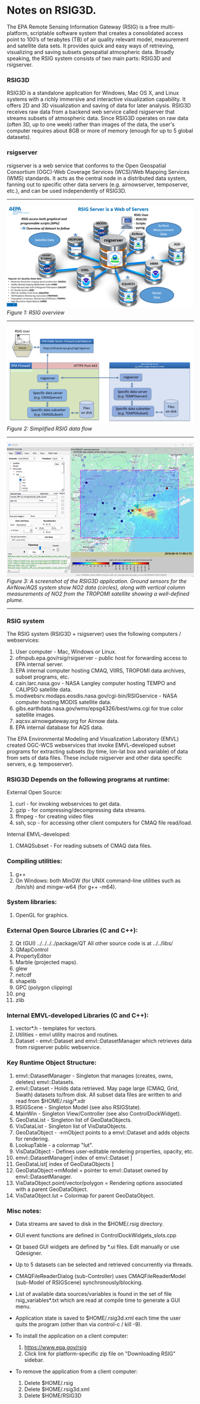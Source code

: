 # Notes on RSIG3D.

The EPA Remote Sensing Information Gateway (RSIG) is a free multi-platform, scriptable software system that creates a consolidated access point to 100’s of terabytes (TB) of air quality relevant model, measurement and satellite data sets. It provides quick and easy ways of retrieving, visualizing and saving subsets geospatial atmospheric data. Broadly speaking, the RSIG system consists of two main parts: RSIG3D and rsigserver.

### RSIG3D
RSIG3D is a standalone application for Windows, Mac OS X, and Linux systems with a richly immersive and interactive visualization capability. It offers 2D and 3D visualization and saving of data for later analysis. RSIG3D receives raw data from a backend web service called rsigserver that streams subsets of atmospheric data. Since RSIG3D operates on raw data (often 3D, up to one week) rather than images of the data, the user's computer requires about 8GB or more of memory (enough for up to 5 global datasets).

### rsigserver
rsigserver is a web service that conforms to the Open Geospatial Consortium (OGC)-Web Coverage Services (WCS)/Web Mapping Services (WMS) standards. It acts as the central node in a distributed data system, fanning out to specific other data servers (e.g. airnowserver, temposerver, etc.), and can be used independently of RSIG3D.

---
 ![](markdown_assets/rsig_overview.png "Figure 1") 
 *Figure 1: RSIG overview*

---
![](markdown_assets/rsig_dataflow_simple.png "Figure 2")
*Figure 2: Simplified RSIG data flow*

---
![](markdown_assets/rsig3d.png "Figure 3")
*Figure 3: A screenshot of the RSIG3D application. Ground sensors for the AirNow/AQS system show NO2 data (circles), along with vertical column measurements of NO2 from the TROPOMI satellite showing a well-defined plume.*

---

### RSIG system
The RSIG system (RSIG3D + rsigserver) uses the following computers / webservices:
  1. User computer - Mac, Windows or Linux.
  2. ofmpub.epa.gov/rsig/rsigserver - public host for forwarding access to EPA internal server.
  3. EPA internal computer hosting CMAQ, VIIRS, TROPOMI data archives, subset programs, etc.
  4. cain.larc.nasa.gov - NASA Langley computer hosting TEMPO and CALIPSO satellite data.
  5. modwebsrv.modaps.eosdis.nasa.gov/cgi-bin/RSIGservice - NASA computer hosting MODIS satellite data.
  6. gibs.earthdata.nasa.gov/wms/epsg4326/best/wms.cgi for true color satellite images.
  7. aqcsv.airnowgateway.org for Airnow data.
  8. EPA internal database for AQS data.
  
The EPA Environmental Modeling and Visualization Laboratory (EMVL) created OGC-WCS webservices that invoke EMVL-developed subset programs for extracting subsets (by time, lon-lat box and variable) of data from sets of data files. These include rsigserver and other data specific servers, e.g. temposerver).

### RSIG3D Depends on the following programs at runtime:  

External Open Source:
  1. curl - for invoking webservices to get data.
  2. gzip - for compressing/decompressing data streams.
  3. ffmpeg - for creating video files
  4. ssh, scp - for accessing other client computers for CMAQ file read/load.  
  
Internal EMVL-developed:
  1. CMAQSubset - For reading subsets of CMAQ data files.

### Compiling utilities:  
  1. g++
  2. On Windows: both MinGW (for UNIX command-line utilities such as /bin/sh) and mingw-w64 (for g++ -m64).
  
### System libraries:
  1. OpenGL for graphics.  
  
### External Open Source Libraries (C and C++):  

  2. Qt (GUI) ../../../../package/QT
  All other source code is at ../../libs/ 
  3. QMapControl
  4. PropertyEditor
  5. Marble (projected maps).
  6. glew
  7. netcdf
  8. shapelib
  9. GPC (polygon clipping)
  10. png
  11. zlib
  
### Internal EMVL-developed Libraries (C and C++):  
  1. vector*.h - templates for vectors.
  2. Utilities - emvl utility macros and routines.
  3. Dataset - emvl::Dataset and emvl::DatasetManager which retrieves data from rsigserver public webservice.

### Key Runtime Object Structure:  

  1. emvl::DatasetManager - Singleton that manages (creates, owns, deletes) emvl::Datasets.
  2. emvl::Dataset - Holds data retrieved. May page large (CMAQ, Grid, Swath) datasets to/from disk. All subset data files are written to and read from $HOME/.rsig/\*.xdr
  3. RSIGScene - Singleton Model (see also RSIGState).
  4. MainWin - Singleton View/Controller (see also ControlDockWidget).
  5. GeoDataList - Singleton list of GeoDataObjects.
  6. VisDataList - Singleton list of VisDataObjects.
  7. GeoDataObject - ->mObject points to a emvl::Dataset and adds objects for rendering.
  8. LookupTable - a colormap "lut".
  9. VisDataObject - Defines user-editable rendering properties, opacity, etc.
  10. emvl::DatasetManager\[ index of emvl::Dataset \]
  11. GeoDataList\[ index of GeoDataObjects \]
  12. GeoDataObject->mModel = pointer to emvl::Dataset owned by emvl::DatasetManager.
  13. VisDataObject.point/vector/polygon = Rendering options associated with a parent GeoDataObject.
  14. VisDataObject.lut = Colormap for parent GeoDataObject.
 
 ### Misc notes:  
  - Data streams are saved to disk in the $HOME/.rsig directory.
  - GUI event functions are defined in ControlDockWidgets_slots.cpp
  - Qt based GUI widgets are defined by \*.ui files. Edit manually or use Qdesigner.
  - Up to 5 datasets can be selected and retrieved concurrently via threads.
  - CMAQFileReaderDialog (sub-Controller) uses CMAQFileReaderModel (sub-Model of RSIGScene) synchronously/blocking. 
  - List of available data sources/variables is found in the set of file rsig_variables\*.txt which are read at compile time to generate a GUI menu.
  - Application state is saved to $HOME/.rsig3d.xml each time the user quits the program (other than via control-c / kill -9).

  - To install the application on a client computer:
    1. https://www.epa.gov/rsig
    2. Click link for platform-specific zip file on "Downloading RSIG" sidebar.

  - To remove the application from a client computer:
    1. Delete $HOME/.rsig
    2. Delete $HOME/.rsig3d.xml
    3. Delete $HOME/RSIG3D


